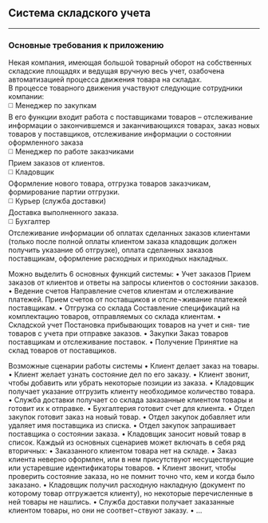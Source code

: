 ## Система складского учета
____
### Основные требования к приложению

Некая компания, имеющая большой товарный оборот на собственных складские площадях и ведущая вручную весь учет, озабочена автоматизацией процесса движения товара на складах.    
В процессе товарного движения участвуют следующие сотрудники компании:    
:white_medium_square: Менеджер по закупкам    
В его функции входит работа с поставщиками товаров – отслеживание информации о закончившемся и заканчивающихся товарах, заказ новых товаров у поставщиков, отслеживание информации о состоянии оформленного заказа    
:white_medium_square: Менеджер по работе заказчиками    
Прием заказов от клиентов.    
:white_medium_square: Кладовщик        
Оформление нового товара, отгрузка товаров заказчикам, формирование партии отгрузки.    
:white_medium_square: Курьер (служба доставки)    
Доставка выполненного заказа.        
:white_medium_square: Бухгалтер     
Отслеживание информации об оплатах сделанных заказов клиентами (только после полной оплаты клиентом заказа кладовщик должен получить указание об отгрузке), оплата сделанных заказов поставщикам, оформление расходных и приходных накладных.     

Можно выделить 6 основных функций системы:
•          Учет заказов	Прием заказов от клиентов и ответы на запросы клиентов о состоянии заказов.
•	Ведение счетов Направление счетов клиентам и отслеживание платежей. Прием счетов от поставщиков и отсле¬живание платежей поставщикам. 
•	Отгрузка со склада   Составление спецификаций на комплектацию товаров, отправляемых со склада клиентам.
•	Складской учет	Постановка прибывающих товаров на учет и сня-
тие товаров с учета при отправке заказов.
•	Закупки	Заказ товаров поставщикам и отслеживание поставок.
•	Получение	Принятие на склад товаров от поставщиков.

Возможные сценарии работы системы
•	Клиент делает заказ на товары.
•	Клиент желает узнать состояние дел по его заказу.
•	Клиент звонит, чтобы добавить или убрать некоторые позиции из заказа.
•	Кладовщик получает указание отгрузить клиенту необходимое количество
товара.
•	Служба доставки получает со склада заказанные клиентом товары и готовит
их к отправке.
•	Бухгалтерия готовит счет для клиента.
•	Отдел закупок готовит заказ на новый товар.
•	Отдел закупок добавляет или удаляет имя поставщика из списка.
•	Отдел закупок запрашивает поставщика о состоянии заказа.
•	Кладовщик заносит новый товар в список.
Каждый из основных сценариев может включать в себя ряд вторичных:
•	Заказанного клиентом товара нет на складе.
•	Заказ клиента неверно оформлен, или в нем присутствуют несуществующие
или устаревшие идентификаторы товаров.
•	Клиент звонит, чтобы проверить состояние заказа, но не помнит точно что,
кем и когда было заказано.
•	Кладовщик получил расходную накладную (документ по которому товар отгружается клиенту), но некоторые перечисленные в
ней товары не нашлись.
•	Служба доставки получает заказанные клиентом товары, но они не соответ¬ствуют заказу.
•	…

